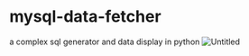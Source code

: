 # mysql-data-fetcher

a complex sql generator and data display in python
![Untitled](https://github.com/user-attachments/assets/9afad551-2955-45ae-b238-bba49e6499f3)
